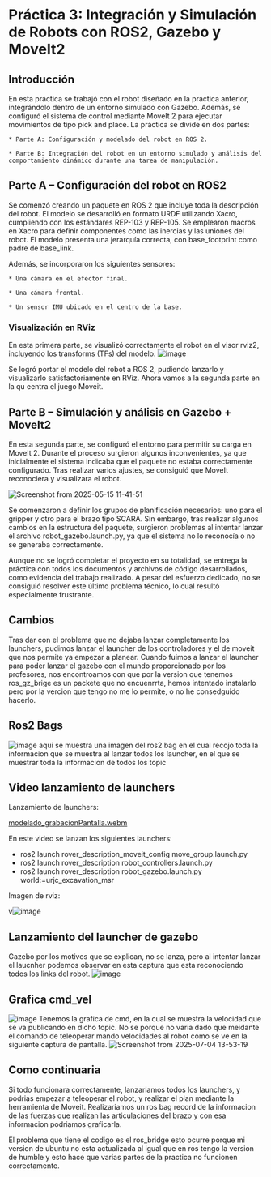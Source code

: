 # Práctica 3: Integración y Simulación de Robots con ROS2, Gazebo y MoveIt2
## Introducción

En esta práctica se trabajó con el robot diseñado en la práctica anterior, integrándolo dentro de un entorno simulado con Gazebo. Además, se configuró el sistema de control mediante MoveIt 2 para ejecutar movimientos de tipo pick and place. La práctica se divide en dos partes:

    * Parte A: Configuración y modelado del robot en ROS 2.

    * Parte B: Integración del robot en un entorno simulado y análisis del comportamiento dinámico durante una tarea de manipulación.

## Parte A – Configuración del robot en ROS2
Se comenzó creando un paquete en ROS 2 que incluye toda la descripción del robot. El modelo se desarrolló en formato URDF utilizando Xacro, cumpliendo con los estándares REP-103 y REP-105. Se emplearon macros en Xacro para definir componentes como las inercias y las uniones del robot. El modelo presenta una jerarquía correcta, con base_footprint como padre de base_link.

Además, se incorporaron los siguientes sensores:

    * Una cámara en el efector final.

    * Una cámara frontal.

    * Un sensor IMU ubicado en el centro de la base.

### Visualización en RViz
En esta primera parte, se visualizó correctamente el robot en el visor rviz2, incluyendo los transforms (TFs) del modelo.
![image](https://github.com/user-attachments/assets/7219992e-1038-4f36-a9e4-734ea890713b)


Se logró portar el modelo del robot a ROS 2, pudiendo lanzarlo y visualizarlo satisfactoriamente en RViz.
Ahora vamos a la segunda parte en la qu eentra el juego Moveit.
## Parte B – Simulación y análisis en Gazebo + MoveIt2
En esta segunda parte, se configuró el entorno para permitir su carga en MoveIt 2. Durante el proceso surgieron algunos inconvenientes, ya que inicialmente el sistema indicaba que el paquete no estaba correctamente configurado. Tras realizar varios ajustes, se consiguió que MoveIt reconociera y visualizara el robot.

![Screenshot from 2025-05-15 11-41-51](https://github.com/user-attachments/assets/ae7d8d62-10de-444d-8dce-d2ede1966b58)

Se comenzaron a definir los grupos de planificación necesarios: uno para el gripper y otro para el brazo tipo SCARA. Sin embargo, tras realizar algunos cambios en la estructura del paquete, surgieron problemas al intentar lanzar el archivo robot_gazebo.launch.py, ya que el sistema no lo reconocía o no se generaba correctamente.

Aunque no se logró completar el proyecto en su totalidad, se entrega la práctica con todos los documentos y archivos de código desarrollados, como evidencia del trabajo realizado. A pesar del esfuerzo dedicado, no se consiguió resolver este último problema técnico, lo cual resultó especialmente frustrante.

## Cambios
Tras dar con el problema que no dejaba lanzar completamente los launchers, pudimos lanzar el launcher de los controladores y el de moveit que nos permite ya empezar a planear.
Cuando fuimos a lanzar el launcher para poder lanzar el gazebo con el mundo proporcionado por los profesores, nos encontroamos con que por la version que tenemos ros_gz_brige es un packete que no encuenrrta, hemos intentado instalarlo pero por la vercion que tengo no me lo permite, o no he consedguido hacerlo.


## Ros2 Bags
![image](https://github.com/user-attachments/assets/68139763-9a7b-4762-b646-bc79b19b2636)
aqui se muestra una imagen del ros2 bag en el cual recojo toda la informacion que se muestra al lanzar todos los launcher, en el que se muestrar toda la informacion de todos los topic


## Video lanzamiento de launchers
Lanzamiento de launchers:

[modelado_grabacionPantalla.webm](https://github.com/user-attachments/assets/d37dc5d7-54e6-4968-a9a3-4564afe8e5bb)

En este video se lanzan los siguientes launchers:
* ros2 launch rover_description_moveit_config move_group.launch.py
* ros2 launch rover_description robot_controllers.launch.py
* ros2 launch rover_description robot_gazebo.launch.py world:=urjc_excavation_msr

Imagen de rviz: 

v![image](https://github.com/user-attachments/assets/bd81c7ef-1bf7-4eb2-b53d-9e75b88a289c)

## Lanzamiento del launcher de gazebo

Gazebo por los motivos que se explican, no se lanza, pero al intentar lanzar el laucnher podemos observar en esta captura que esta reconociendo todos los links del robot.
![image](https://github.com/user-attachments/assets/474e7071-edd9-43ac-91ed-a2aeac07a5cf)

## Grafica cmd_vel
![image](https://github.com/user-attachments/assets/dbc09668-958c-44fa-b168-8dc39fc9ead3)
Tenemos la grafica de cmd, en la cual se muestra la velocidad que se va publicando en dicho topic. 
No se porque no varia dado que meidante el comando de teleoperar mando velocidades al robot como se ve en la siguiente captura de pantalla.
![Screenshot from 2025-07-04 13-53-19](https://github.com/user-attachments/assets/af61e353-459a-45a1-b65c-706eff082d4b)



## Como continuaria
Si todo funcionara correctamente, lanzariamos todos los launchers, y podrias empezar a teleoperar el robot, y realizar el plan mediante la herramienta de Moveit. 
Realizariamos un ros bag record de la informacion de las fuerzas que realizan las articulaciones del brazo y con esa informacion podriamos graficarla. 

El problema que tiene el codigo es el ros_bridge esto ocurre porque mi version de ubuntu no esta actualizada al igual que en ros tengo la version de humble y esto hace que varias partes de la practica no funcionen correctamente. 




